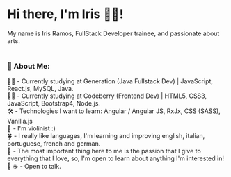 <h1> Hi there, I'm Iris 🧟‍♀️! </h1>
My name is Iris Ramos, FullStack Developer trainee, and passionate about arts. <br><br>

<h3> 💬 About Me: </h3>

👩‍🎓 - Currently studying at Generation (Java Fullstack Dev) | JavaScript, React.js, MySQL, Java. <br>
👩‍🎓 - Currently studying at Codeberry (Frontend Dev) | HTML5, CSS3, JavaScript, Bootstrap4, Node.js.<br>
🛠 - Technologies I want to learn: Angular / Angular JS, RxJx, CSS (SASS), Vanilla.js <br>
🎻 - I'm violinist :)<br> 
🍀 - I really like languages, I'm learning and improving english, italian, portuguese, french and german. <br>
💙 - The most important thing here to me is the passion that I give to everything that I love, so, I'm open to learn about anything I'm interested in! 🌱
☕ - Open to talk.<br><br>

